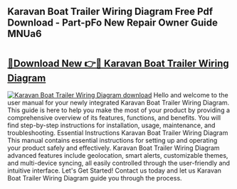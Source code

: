 ## Karavan Boat Trailer Wiring Diagram Free Pdf Download - Part-pFo New Repair Owner Guide MNUa6

# <h2><a href="http://dfh5xxa.blite.top/?on=Karavan+Boat+Trailer+Wiring+Diagram">🔗Download New 👉🔴 Karavan Boat Trailer Wiring Diagram</a></h2>

[![Karavan Boat Trailer Wiring Diagram download](https://i.imgur.com/lujVjoI.png)](http://dfh5xxa.blite.top/?on=Karavan+Boat+Trailer+Wiring+Diagram)
Hello and welcome to the user manual for your newly integrated Karavan Boat Trailer Wiring Diagram. This guide is here to help you make the most of your product by providing a comprehensive overview of its features, functions, and benefits. You will find step-by-step instructions for installation, usage, maintenance, and troubleshooting. Essential Instructions Karavan Boat Trailer Wiring Diagram This manual contains essential instructions for setting up and operating your product safely and effectively. Karavan Boat Trailer Wiring Diagram advanced features include geolocation, smart alerts, customizable themes, and multi-device syncing, all easily controlled through the user-friendly and intuitive interface. Let's Get Started! Contact us today and let us Karavan Boat Trailer Wiring Diagram guide you through the process.
